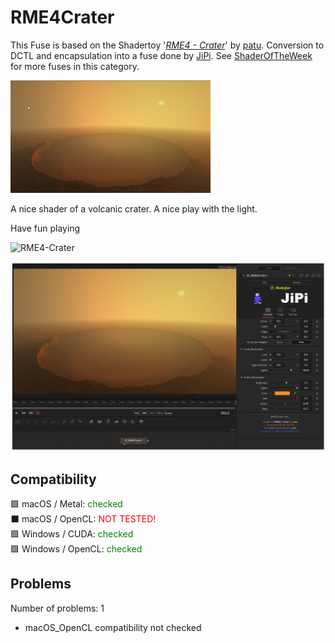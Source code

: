 # RME4Crater

This Fuse is based on the Shadertoy '_[RME4 - Crater](https://www.shadertoy.com/view/MlSBDt)_' by [patu](https://www.shadertoy.com/user/patu). Conversion to DCTL and encapsulation into a fuse done by [JiPi](../../Site/Profiles/JiPi.md). See [ShaderOfTheWeek](README.md) for more fuses in this category.

[![RME4Crater Thumbnail](RME4Crater.png)](https://www.shadertoy.com/view/MlSBDt "View on Shadertoy.com")



<!-- +++ DO NOT REMOVE THIS COMMENT +++ DO NOT ADD OR EDIT ANY TEXT BEFORE THIS LINE +++ IT WOULD BE A REALLY BAD IDEA +++ -->

A nice shader of a volcanic crater. A nice play with the light.

Have fun playing

![RME4-Crater](https://user-images.githubusercontent.com/78935215/142388059-def0771b-7634-4a6b-ac4c-1db1ad505015.gif)


[![RME4Crater](RME4Crater_screenshot.png)](RME4Crater.fuse)

<!-- +++ DO NOT REMOVE THIS COMMENT +++ DO NOT EDIT ANY TEXT THAT COMES AFTER THIS LINE +++ TRUST ME: JUST DON'T DO IT +++ -->

## Compatibility

🟩 macOS / Metal: <span style="color:green; ">checked</span><br />
⬛ macOS / OpenCL: <span style="color:red; ">NOT TESTED!</span><br />
🟩 Windows / CUDA: <span style="color:green; ">checked</span><br />
🟩 Windows / OpenCL: <span style="color:green; ">checked</span><br />


## Problems

Number of problems: 1

- macOS_OpenCL compatibility not checked



